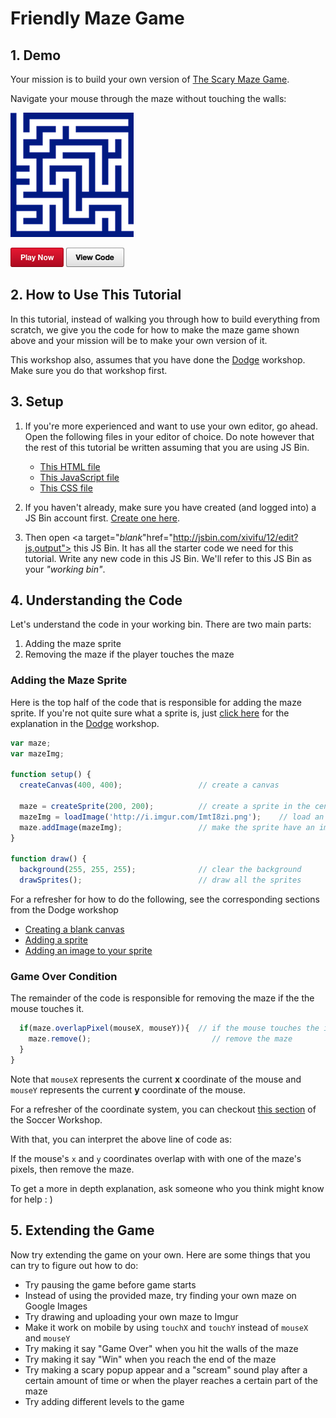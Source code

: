 # Friendly Maze Game

## 1. Demo

Your mission is to build your own version of
[The Scary Maze Game](http://www.playscarymazegame.net/play-scary-maze-game/).

Navigate your mouse through the maze without touching the walls:

![](img/demo.gif)

<a href="http://output.jsbin.com/xivifu/12" target="_blank_">![](img/bttn_play_now.png)</a>
<a href="http://jsbin.com/xivifu/12/edit?js,output" target="_blank_">![](img/bttn_view_code.png)</a>

## 2. How to Use This Tutorial

In this tutorial, instead of walking you through how to build everything from
scratch, we give you the code for how to make the maze game shown above and
your mission will be to make your own version of it.

This workshop also, assumes that you have done the
[Dodge](https://github.com/hackclub/hackclub/blob/master/workshops/dodge/README.md)
workshop. Make sure you do that workshop first.

## 3. Setup

1. If you're more experienced and want to use your own editor, go ahead. Open
   the following files in your editor of choice. Do note however that the rest
   of this tutorial be written assuming that you are using JS Bin.

    - [This HTML file](https://gist.githubusercontent.com/jonleung/11ecd13a9d957003416b/raw/625081d81cc9c941007ddfd54c9ffdeec0782d62/index.html)
    - [This JavaScript file](https://gist.githubusercontent.com/jonleung/11ecd13a9d957003416b/raw/625081d81cc9c941007ddfd54c9ffdeec0782d62/main.js)
    - [This CSS file](https://gist.githubusercontent.com/jonleung/11ecd13a9d957003416b/raw/625081d81cc9c941007ddfd54c9ffdeec0782d62/style.css)

2. If you haven't already, make sure you have created (and logged into) a JS Bin
   account first.
   <a href="https://jsbin.com/register" target="_blank_">Create one here</a>.
3. Then open
   <a target="_blank_"href="http://jsbin.com/xivifu/12/edit?js,output">
   this JS Bin</a>. It has all the starter code we need for this tutorial. Write
   any new code in this JS Bin. We'll refer to this JS Bin as your _"working
   bin"_.

## 4. Understanding the Code

Let's understand the code in your working bin. There are two main parts:

1. Adding the maze sprite
2. Removing the maze if the player touches the maze

### Adding the Maze Sprite

Here is the top half of the code that is responsible for adding the maze
sprite. If you're not quite sure what a sprite is, just
[click here](../dodge/README.md#some-terminology) for the explanation in the
[Dodge](../dodge/README.md) workshop.

```js
var maze;
var mazeImg;

function setup() {
  createCanvas(400, 400);                 // create a canvas

  maze = createSprite(200, 200);          // create a sprite in the center
  mazeImg = loadImage('http://i.imgur.com/ImtI8zi.png');    // load an image
  maze.addImage(mazeImg);                 // make the sprite have an image
}

function draw() {
  background(255, 255, 255);              // clear the background
  drawSprites();                          // draw all the sprites
```

For a refresher for how to do the following, see the corresponding sections from
the Dodge workshop

- [Creating a blank canvas](https://github.com/hackclub/hackclub/blob/master/workshops/dodge/blank_canvas.md)
- [Adding a sprite](https://github.com/hackclub/hackclub/blob/master/workshops/dodge/add_player_sprite.md)
- [Adding an image to your sprite](https://github.com/hackclub/hackclub/blob/master/workshops/dodge/player_image.md)

### Game Over Condition

The remainder of the code is responsible for removing the maze if the the mouse
touches it.

```js
  if(maze.overlapPixel(mouseX, mouseY)){  // if the mouse touches the image
    maze.remove();                           // remove the maze
  }
}
```

Note that `mouseX` represents the current **x** coordinate of the mouse and
`mouseY` represents the current **y** coordinate of the mouse.

For a refresher of the coordinate system, you can checkout
<a href="https://github.com/hackclub/hackclub/blob/master/workshops/soccer/add_player_sprite.md#understanding-the-coordinate-system" target="_blank">
this section</a> of the Soccer Workshop.

With that, you can interpret the above line of code as:

If the mouse's `x` and `y` coordinates overlap with with one of the maze's
pixels, then remove the maze.

To get a more in depth explanation, ask someone who you think might know for
help : )

## 5. Extending the Game

Now try extending the game on your own. Here are some things that you can try to
figure out how to do:

- Try pausing the game before game starts
- Instead of using the provided maze, try finding your own maze on Google Images
- Try drawing and uploading your own maze to Imgur
- Make it work on mobile by using `touchX` and `touchY` instead of `mouseX` and
  `mouseY`
- Try making it say "Game Over" when you hit the walls of the maze
- Try making it say "Win" when you reach the end of the maze
- Try making a scary popup appear and a "scream" sound play after a certain
  amount of time or when the player reaches a certain part of the maze
- Try adding different levels to the game
